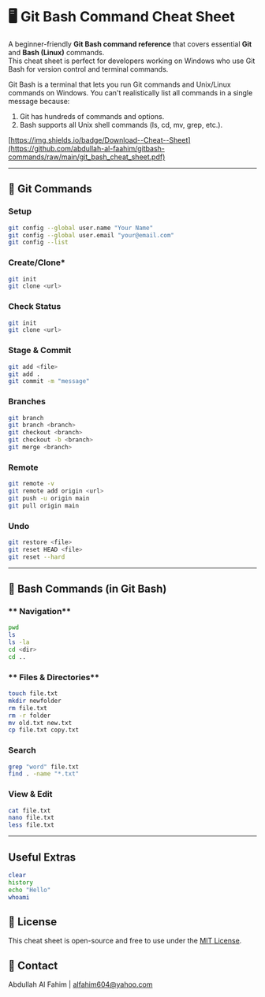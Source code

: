 # 🖥️ Git Bash Command Cheat Sheet

A beginner-friendly **Git Bash command reference** that covers essential **Git** and **Bash (Linux)** commands.  
This cheat sheet is perfect for developers working on Windows who use Git Bash for version control and terminal commands. <br>

Git Bash is a terminal that lets you run Git commands and Unix/Linux commands on Windows.
You can't realistically list all commands in a single message because:
1. Git has hundreds of commands and options.
2. Bash supports all Unix shell commands (ls, cd, mv, grep, etc.).

[https://img.shields.io/badge/Download--Cheat--Sheet](https://github.com/abdullah-al-faahim/gitbash-commands/raw/main/git_bash_cheat_sheet.pdf)


---

## 📌 Git Commands

### **Setup**
```bash
git config --global user.name "Your Name"
git config --global user.email "your@email.com"
git config --list
```

### **Create/Clone***
```bash
git init
git clone <url>
```

### **Check Status**
```bash
git init
git clone <url>
```

### **Stage & Commit**
```bash
git add <file>
git add .
git commit -m "message"
```

### **Branches**
```bash
git branch
git branch <branch>
git checkout <branch>
git checkout -b <branch>
git merge <branch>
```

### **Remote**
```bash
git remote -v
git remote add origin <url>
git push -u origin main
git pull origin main
```

### **Undo**
```bash
git restore <file>
git reset HEAD <file>
git reset --hard
```

---

## **🐧 Bash Commands (in Git Bash)**

### ** Navigation**
```bash
pwd
ls
ls -la
cd <dir>
cd ..
```

### ** Files & Directories**
```bash
touch file.txt
mkdir newfolder
rm file.txt
rm -r folder
mv old.txt new.txt
cp file.txt copy.txt
```

### **Search**
```bash
grep "word" file.txt
find . -name "*.txt"
```

### **View & Edit**
```bash
cat file.txt
nano file.txt
less file.txt
```
---

## **Useful Extras**

```bash
clear
history
echo "Hello"
whoami
```

## 📜 License
This cheat sheet is open-source and free to use under the [MIT License](https://mit-license.org/).

## 📧 Contact
Abdullah Al Fahim | alfahim604@yahoo.com






